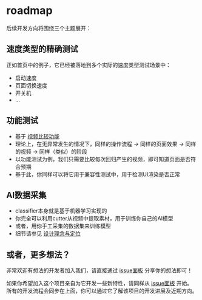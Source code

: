 # roadmap

后续开发方向将围绕三个主题展开：

## 速度类型的精确测试

正如首页中的例子，它已经被落地到多个实际的速度类型测试场景中：

- 启动速度
- 页面切换速度
- 开关机
- ...

## 功能测试

- 基于 [视频比较功能](https://github.com/williamfzc/stagesepx/tree/master/example)
- 理论上，在无异常发生的情况下，同样的操作流程 -> 同样的页面效果 -> 同样的视频 -> 同样（类似）的阶段
- 以功能测试为例，我们只需要比较每次回归产生的视频，即可知道页面是否符合预期
- 基于此，你同样可以将它用于兼容性测试中，用于检测UI渲染是否正常

## AI数据采集

- classifier本身就是基于机器学习实现的
- 你完全可以利用cutter从视频中提取素材，用于训练你自己的AI模型
- 或者，用你手工采集的数据集来训练模型
- 细节请参见 [设计理念与定位](/pages/3_how_it_works)

## 或者，更多想法？

非常欢迎有想法的开发者加入我们，请直接通过 [issue面板](https://github.com/williamfzc/stagesepx/issues) 分享你的想法即可！ 

如果你希望加入这个项目亲自为它开发一些新特性，请同样从 [issue面板](https://github.com/williamfzc/stagesepx/issues) 开始。所有的开发流程会同步在上面，你可以通过它了解该项目的开发进展及近期方向。
